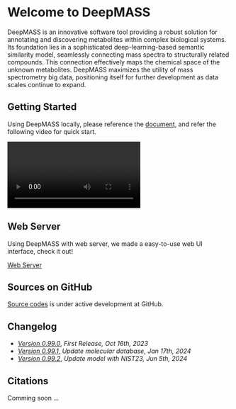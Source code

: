 # Welcome to DeepMASS

DeepMASS is an innovative software tool providing a robust solution for annotating and 
discovering metabolites within complex biological systems. Its foundation lies in a 
sophisticated deep-learning-based semantic similarity model, seamlessly connecting mass 
spectra to structurally related compounds. This connection effectively maps the chemical 
space of the unknown metabolites. DeepMASS maximizes the utility of mass spectrometry big 
data, positioning itself for further development as data scales continue to expand.

## Getting Started
Using DeepMASS locally, please reference the [document](), and refer the following video for quick start.

![type:video](./videos/deepmass2.mov)

## Web Server
Using DeepMASS with web server, we made a easy-to-use web UI interface, check it out! 

[Web Server](http://218.245.102.112/)


## Sources on GitHub

[Source codes](https://github.com/hcji/DeepMASS2_GUI) is under active development at GitHub.


## Changelog

- [*Version 0.99.0*](https://github.com/hcji/DeepMASS2_GUI/releases/tag/v0.99.0), *First Release, Oct 16th, 2023*
- [*Version 0.99.1*](https://github.com/hcji/DeepMASS2_GUI/releases/tag/v0.99.1), *Update molecular database, Jan 17th, 2024*
- [*Version 0.99.2*](https://github.com/hcji/DeepMASS2_GUI/releases/tag/v0.99.2), *Update model with NIST23, Jun 5th, 2024*

## Citations

Comming soon ...
